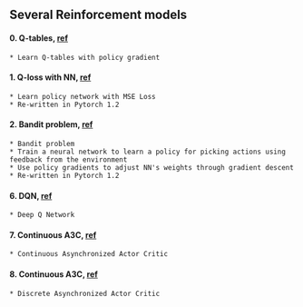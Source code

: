 ## Several Reinforcement models

#### 0. Q-tables, [ref](https://github.com/awjuliani/DeepRL-Agents/blob/master/Q-Table.ipynb)
    * Learn Q-tables with policy gradient
 
#### 1. Q-loss with NN, [ref](https://github.com/awjuliani/DeepRL-Agents/blob/master/Q-Network.ipynb)
    * Learn policy network with MSE Loss
    * Re-written in Pytorch 1.2

#### 2. Bandit problem, [ref](https://github.com/awjuliani/DeepRL-Agents/blob/master/Contextual-Policy.ipynb)
    * Bandit problem
    * Train a neural network to learn a policy for picking actions using feedback from the environment
    * Use policy gradients to adjust NN's weights through gradient descent
    * Re-written in Pytorch 1.2
   
#### 6. DQN, [ref](https://github.com/MorvanZhou/PyTorch-Tutorial/blob/master/tutorial-contents/405_DQN_Reinforcement_learning.py)
    * Deep Q Network
   
#### 7. Continuous A3C, [ref](https://github.com/MorvanZhou/pytorch-A3C/blob/master/continuous_A3C.py)
    * Continuous Asynchronized Actor Critic

#### 8. Continuous A3C, [ref](https://github.com/MorvanZhou/pytorch-A3C/blob/master/discrete_A3C.py)
    * Discrete Asynchronized Actor Critic